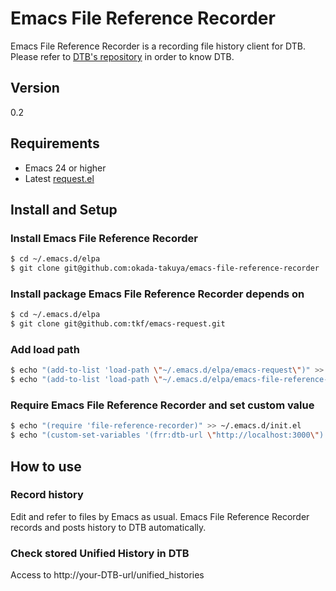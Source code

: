 # Emacs File Reference Recorder
Emacs File Reference Recorder is a recording file history client for DTB.
Please refer to [DTB's repository](https://github.com/nomlab/DTB) in order to know DTB.

## Version
0.2

## Requirements
+ Emacs 24 or higher
+ Latest [request.el](https://github.com/tkf/emacs-request)

## Install and Setup

### Install Emacs File Reference Recorder

```sh
$ cd ~/.emacs.d/elpa
$ git clone git@github.com:okada-takuya/emacs-file-reference-recorder
```

### Install package Emacs File Reference Recorder depends on

```sh
$ cd ~/.emacs.d/elpa
$ git clone git@github.com:tkf/emacs-request.git
```

### Add load path

```sh
$ echo "(add-to-list 'load-path \"~/.emacs.d/elpa/emacs-request\")" >> ~/.emacs.d/init.el
$ echo "(add-to-list 'load-path \"~/.emacs.d/elpa/emacs-file-reference-recorder\")" >> ~/.emacs.d/init.el
```

### Require Emacs File Reference Recorder and set custom value

```sh
$ echo "(require 'file-reference-recorder)" >> ~/.emacs.d/init.el
$ echo "(custom-set-variables '(frr:dtb-url \"http://localhost:3000\")'(frr:history-location \"~/.file-reference-history\"))" >> ~/.emacs.d/init.el
```

## How to use
### Record history
Edit and refer to files by Emacs as usual.
Emacs File Reference Recorder records and posts history to DTB automatically.

### Check stored Unified History in DTB
Access to http://your-DTB-url/unified_histories
